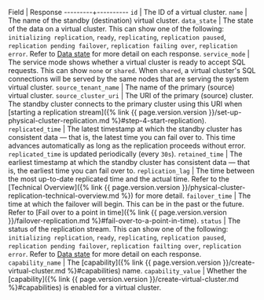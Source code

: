 Field    | Response
---------+----------
`id` | The ID of a virtual cluster.
`name` | The name of the standby (destination) virtual cluster.
`data_state` | The state of the data on a virtual cluster. This can show one of the following: `initializing replication`, `ready`, `replicating`, `replication paused`, `replication pending failover`, `replication failing over`, `replication error`. Refer to [Data state](#data-state) for more detail on each response.
`service_mode` | The service mode shows whether a virtual cluster is ready to accept SQL requests. This can show `none` or `shared`. When `shared`, a virtual cluster's SQL connections will be served by the same nodes that are serving the system virtual cluster.
`source_tenant_name` | The name of the primary (source) virtual cluster.
`source_cluster_uri` | The URI of the primary (source) cluster. The standby cluster connects to the primary cluster using this URI when [starting a replication stream]({% link {{ page.version.version }}/set-up-physical-cluster-replication.md %}#step-4-start-replication).
`replicated_time` | The latest timestamp at which the standby cluster has consistent data — that is, the latest time you can fail over to. This time advances automatically as long as the replication proceeds without error. `replicated_time` is updated periodically (every `30s`).
`retained_time` | The earliest timestamp at which the standby cluster has consistent data — that is, the earliest time you can fail over to.
`replication_lag` | The time between the most up-to-date replicated time and the actual time. Refer to the [Technical Overview]({% link {{ page.version.version }}/physical-cluster-replication-technical-overview.md %}) for more detail.
`failover_time` | The time at which the failover will begin. This can be in the past or the future. Refer to [Fail over to a point in time]({% link {{ page.version.version }}/failover-replication.md %}#fail-over-to-a-point-in-time).
`status` | The status of the replication stream. This can show one of the following: `initializing replication`, `ready`, `replicating`, `replication paused`, `replication pending failover`, `replication failting over`, `replication error`. Refer to [Data state](#data-state) for more detail on each response.
`capability_name` | The [capability]({% link {{ page.version.version }}/create-virtual-cluster.md %}#capabilities) name.
`capability_value` | Whether the [capability]({% link {{ page.version.version }}/create-virtual-cluster.md %}#capabilities) is enabled for a virtual cluster.
